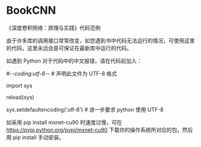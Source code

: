 # BookCNN
《深度卷积网络：原理与实践》代码范例

由于许多库的调用接口常常改变，如您遇到书中代码无法运行的情况，可使用这里的代码，这里永远会是可保证在最新库中运行的代码。

如遇到 Python 对于代码中的中文报错，请在代码前加入：

#-*-coding:utf-8-*- # 声明此文件为 UTF-8 格式

import sys

reload(sys)

sys.setdefaultencoding('utf-8') # 进一步要求 python 使用 UTF-8

如采用 pip install mxnet-cu90 时速度过慢，可在 https://pypi.python.org/pypi/mxnet-cu90 下载你的操作系统所对应的包，然后用 pip install 手动安装。
